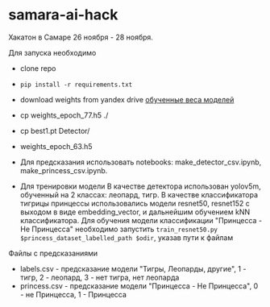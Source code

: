 # samara-ai-hack
Хакатон в Самаре 26 ноября - 28 ноября.

Для запуска необходимо
- clone repo
- `pip install -r requirements.txt`
- download weights from yandex drive [обученные веса моделей](https://disk.yandex.ru/d/PIzf6TVLlV62LA)
- cp weights_epoch_77.h5 ./
- cp best1.pt Detector/
- weights_epoch_63.h5

- Для предсказания использовать notebooks: make_detector_csv.ipynb, make_princess_csv.ipynb.
- Для тренировки модели
В качестве детектора использован yolov5m, обученный на 2 классах: леопард, тигр.
В качестве классификатора тигрицы принцессы использовались модели resnet50, resnet152 с выходом в виде embedding_vector, и дальнейшим обучением kNN классификатора.
Для обучения модели классификации "Принцесса - Не Принцесса" необходимо запустить
`train_resnet50.py $princess_dataset_labelled_path $odir`, указав пути к файлам

Файлы с предсказаниями
- labels.csv - предсказание модели "Тигры, Леопарды, другие", 1 - тигр, 2 - леопард, 3 - нет тигра, нет леопарда
- princess.csv - предсказание модели "Принцесса - Не Принцесса", 0 - не Принцесса, 1 - Принцесса

